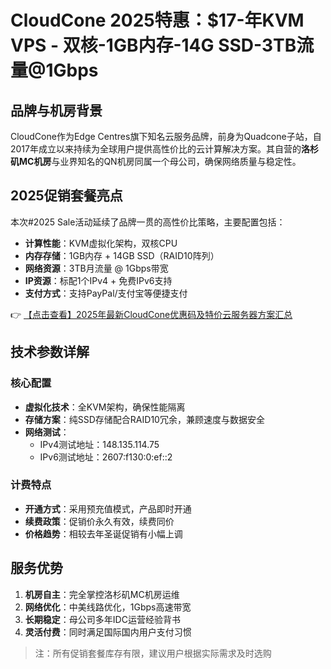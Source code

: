 # CloudCone 2025特惠：$17-年KVM VPS - 双核-1GB内存-14G SSD-3TB流量@1Gbps

## 品牌与机房背景

CloudCone作为Edge Centres旗下知名云服务品牌，前身为Quadcone子站，自2017年成立以来持续为全球用户提供高性价比的云计算解决方案。其自营的**洛杉矶MC机房**与业界知名的QN机房同属一个母公司，确保网络质量与稳定性。

## 2025促销套餐亮点

本次#2025 Sale活动延续了品牌一贯的高性价比策略，主要配置包括：
- **计算性能**：KVM虚拟化架构，双核CPU
- **内存存储**：1GB内存 + 14GB SSD（RAID10阵列）
- **网络资源**：3TB月流量 @ 1Gbps带宽
- **IP资源**：标配1个IPv4 + 免费IPv6支持
- **支付方式**：支持PayPal/支付宝等便捷支付

👉 [【点击查看】2025年最新CloudCone优惠码及特价云服务器方案汇总](https://bit.ly/Cloudcone)

## 技术参数详解

### 核心配置
- **虚拟化技术**：全KVM架构，确保性能隔离
- **存储方案**：纯SSD存储配合RAID10冗余，兼顾速度与数据安全
- **网络测试**：
  - IPv4测试地址：148.135.114.75
  - IPv6测试地址：2607:f130:0:ef::2

### 计费特点
- **开通方式**：采用预充值模式，产品即时开通
- **续费政策**：促销价永久有效，续费同价
- **价格趋势**：相较去年圣诞促销有小幅上调

## 服务优势
1. **机房自主**：完全掌控洛杉矶MC机房运维
2. **网络优化**：中美线路优化，1Gbps高速带宽
3. **长期稳定**：母公司多年IDC运营经验背书
4. **灵活付费**：同时满足国际国内用户支付习惯

> 注：所有促销套餐库存有限，建议用户根据实际需求及时选购